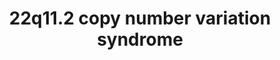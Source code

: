 ---
annotations:
- id: PW:0000013
  parent: disease pathway
  type: Pathway Ontology
  value: disease pathway
- id: DOID:12583
  parent: genetic disease
  type: Disease Ontology
  value: velocardiofacial syndrome
- id: PW:0000178
  parent: disease pathway
  type: Pathway Ontology
  value: neurological disorder pathway
authors:
- Fehrhart
- Victoravr
- Egonw
- MaintBot
- L Dupuis
- Mlatorre
description: 22q11 deletion syndrome
last-edited: 2021-10-11
organisms:
- Homo sapiens
redirect_from:
- /index.php/Pathway:WP4657
- /instance/WP4657
- /instance/WP4657_rr120007
revision: r120007
schema-jsonld:
- '@context': https://schema.org/
  '@id': https://wikipathways.github.io/pathways/WP4657.html
  '@type': Dataset
  creator:
    '@type': Organization
    name: WikiPathways
  description: 22q11 deletion syndrome
  keywords:
  - 1-phosphatidyl-1D-myo-inositol 4-phosphate(3−)
  - 1-phosphatidyl-1D-myo-inositol(1−)
  - 1-pyrroline-5-carboxylate
  - 2-oxoglutaric acid
  - 3-Methoxytyramine
  - 4-hydroxyretinoic acid
  - 4-oxo-Retinoic acid
  - ABHD17AP4
  - ACTA2
  - ACTC1
  - ADP(3−)
  - AIFM3
  - ALDH1A2
  - ALDH4A1
  - ARNTL
  - ARVCF
  - ASF1A
  - ATP
  - ATP(4−)
  - BCL2
  - BCRP2
  - BCRP5
  - BCRP7
  - C22orf39
  - CA15P1
  - CBX5
  - CCDC188
  - CCDC74BP1
  - CDC42
  - CDC45
  - CDH15
  - CHRD
  - CLDN1
  - CLDN3
  - CLDN5
  - CLTCL1
  - COMT
  - CRKL
  - CUL3
  - CYP26A1
  - CYP26B1
  - CYP26C1
  - DEPDC5
  - DGCR10
  - DGCR11
  - DGCR2
  - DGCR5
  - DGCR6L
  - DGCR8
  - DGCR9
  - DL-Metanephrine
  - DOPAC
  - DRD2
  - DROSHA
  - Dermatan sulfate
  - Dopamine
  - EGFR
  - EMC10
  - ESS2
  - Epinephrine
  - FAM230E
  - FAM230G
  - FGF10
  - FGF8
  - FGFR1
  - FGFR2
  - FOXA2
  - FOXC1
  - FOXC2
  - GBX2
  - GLUD1
  - GNB1L
  - GP1BA
  - GP1BB
  - GP5
  - GP9
  - GSC2
  - HAND2
  - HDAC3
  - HES1
  - HIRA
  - HIRIP3
  - HIST1H4A
  - Heparin
  - Homovanillic acid
  - IGLL4P
  - KLHL22
  - KPNB1
  - KRT18P5
  - KRT18P62
  - L-Glutamic gamma-semialdehyde
  - LINC00895
  - LINC00896
  - LINC01311
  - LINC01637
  - LRRC74B
  - LZTR1
  - MAG
  - MALT1
  - MED15
  - MRPL40
  - NCOR1
  - NKX2-5
  - NPRL2
  - NPRL3
  - Norepinephrine
  - Normetanephrine
  - OAT
  - Ornithine
  - P2RX6
  - P2RX6P
  - PAK4
  - PAX3
  - PI4KA
  - PITX2
  - PLK1
  - POLR2A
  - POM121L4P
  - POM121L7P
  - PPP1CB
  - PRKN
  - PRODH
  - RAF1
  - RAN
  - RANBP1
  - RANGAP1
  - RBX1
  - RCC1
  - RELN
  - RN7SL168P
  - RN7SL812P
  - RNU6-225P
  - RNY1P9
  - RORC
  - RTL10
  - RTN4
  - RTN4R
  - Retinoic acid
  - SCARF2
  - SEPTIN11
  - SEPTIN5
  - SEPTIN8
  - SERPIND1
  - SHH
  - SHOC2
  - SLC25A1
  - SLC2A4
  - SLC7A4
  - SLC9A3P2
  - SMPD4P1
  - SNAP29
  - SNORA77B
  - SREBF1
  - SREBF2
  - SRF
  - Syntaxin
  - TANGO2
  - TBX1
  - THAP7
  - TMEM191A
  - TNPO1
  - TP53
  - TRMT2A
  - TSKS
  - TSSK1A
  - TSSK2
  - TUBA3FP
  - TUBA3GP
  - TXNRD2
  - UFD1
  - USP41
  - VWF
  - XPO1
  - ZDHHC8
  - ZNF74
  - arginine
  - citrate
  - glutamate
  - glutamine
  - lysine
  - ornithine
  - proline
  - retinal
  - riluzole
  license: CC0
  name: 22q11.2 copy number variation syndrome
seo: CreativeWork
title: 22q11.2 copy number variation syndrome
wpid: WP4657
---